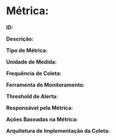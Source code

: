 # Métrica:

**ID:**

**Descrição:**

**Tipo de Métrica:**

**Unidade de Medida:**

**Frequência de Coleta:**

**Ferramenta de Monitoramento:**

**Threshold de Alerta:**

**Responsável pela Métrica:**

**Ações Baseadas na Métrica:**

**Arquitetura de Implementação da Coleta:**